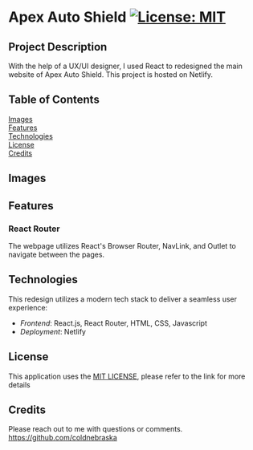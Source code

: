 # Apex Auto Shield [![License: MIT](https://img.shields.io/badge/License-MIT-yellow.svg)](https://opensource.org/licenses/MIT)

## Project Description
With the help of a UX/UI designer, I used React to redesigned the main website of Apex Auto Shield. This project is hosted on Netlify.

## Table of Contents
[Images](#images)  
[Features](#features)  
[Technologies](#technologies)   
[License](#license)  
[Credits](#credits) 

## Images

## Features
### React Router
The webpage utilizes React's Browser Router, NavLink, and Outlet to navigate between the pages.

## Technologies
This redesign utilizes a modern tech stack to deliver a seamless user experience:

- *Frontend*: React.js, React Router, HTML, CSS, Javascript
- *Deployment*: Netlify
  
## License
This application uses the [MIT LICENSE](./LICENSE), please refer to the link for more details

## Credits
Please reach out to me with questions or comments.
https://github.com/coldnebraska   
